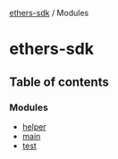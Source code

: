 [ethers-sdk](README.md) / Modules

# ethers-sdk

## Table of contents

### Modules

- [helper](modules/helper.md)
- [main](modules/main.md)
- [test](modules/test.md)
